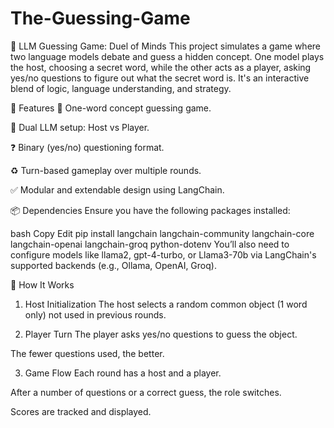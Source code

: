 # The-Guessing-Game

🧠 LLM Guessing Game: Duel of Minds
This project simulates a game where two language models debate and guess a hidden concept. One model plays the host, choosing a secret word, while the other acts as a player, asking yes/no questions to figure out what the secret word is. It's an interactive blend of logic, language understanding, and strategy.

🚀 Features
🧩 One-word concept guessing game.

🤖 Dual LLM setup: Host vs Player.

❓ Binary (yes/no) questioning format.

♻️ Turn-based gameplay over multiple rounds.

✅ Modular and extendable design using LangChain.

📦 Dependencies
Ensure you have the following packages installed:

bash
Copy
Edit
pip install langchain langchain-community langchain-core langchain-openai langchain-groq python-dotenv
You’ll also need to configure models like llama2, gpt-4-turbo, or Llama3-70b via LangChain's supported backends (e.g., Ollama, OpenAI, Groq).

🧠 How It Works
1. Host Initialization
The host selects a random common object (1 word only) not used in previous rounds.

2. Player Turn
The player asks yes/no questions to guess the object.

The fewer questions used, the better.

3. Game Flow
Each round has a host and a player.

After a number of questions or a correct guess, the role switches.

Scores are tracked and displayed.






